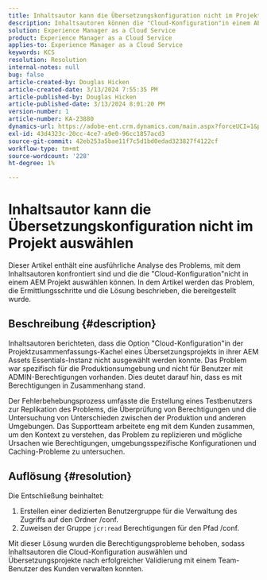 ```yaml
---
title: Inhaltsautor kann die Übersetzungskonfiguration nicht im Projekt auswählen
description: Inhaltsautoren können die "Cloud-Konfiguration"in einem AEM nicht auswählen, was dazu führt, dass Übersetzungskonfigurationen nicht effektiv verwaltet werden können.
solution: Experience Manager as a Cloud Service
product: Experience Manager as a Cloud Service
applies-to: Experience Manager as a Cloud Service
keywords: KCS
resolution: Resolution
internal-notes: null
bug: false
article-created-by: Douglas Hicken
article-created-date: 3/13/2024 7:55:35 PM
article-published-by: Douglas Hicken
article-published-date: 3/13/2024 8:01:20 PM
version-number: 1
article-number: KA-23880
dynamics-url: https://adobe-ent.crm.dynamics.com/main.aspx?forceUCI=1&pagetype=entityrecord&etn=knowledgearticle&id=f33498a3-73e1-ee11-904d-6045bd006704
exl-id: 43d4323c-20cc-4ce7-a9e0-96cc1857acd3
source-git-commit: 42eb253a5bae11f7c5d1bd0edad323827f4122cf
workflow-type: tm+mt
source-wordcount: '228'
ht-degree: 1%

---
```


# Inhaltsautor kann die Übersetzungskonfiguration nicht im Projekt auswählen


Dieser Artikel enthält eine ausführliche Analyse des Problems, mit dem Inhaltsautoren konfrontiert sind und die die &quot;Cloud-Konfiguration&quot;nicht in einem AEM Projekt auswählen können. In dem Artikel werden das Problem, die Ermittlungsschritte und die Lösung beschrieben, die bereitgestellt wurde.

## Beschreibung {#description}


Inhaltsautoren berichteten, dass die Option &quot;Cloud-Konfiguration&quot;in der Projektzusammenfassungs-Kachel eines Übersetzungsprojekts in ihrer AEM Assets Essentials-Instanz nicht ausgewählt werden konnte. Das Problem war spezifisch für die Produktionsumgebung und nicht für Benutzer mit ADMIN-Berechtigungen vorhanden. Dies deutet darauf hin, dass es mit Berechtigungen in Zusammenhang stand.

Der Fehlerbehebungsprozess umfasste die Erstellung eines Testbenutzers zur Replikation des Problems, die Überprüfung von Berechtigungen und die Untersuchung von Unterschieden zwischen der Produktion und anderen Umgebungen. Das Supportteam arbeitete eng mit dem Kunden zusammen, um den Kontext zu verstehen, das Problem zu replizieren und mögliche Ursachen wie Berechtigungen, umgebungsspezifische Konfigurationen und Caching-Probleme zu untersuchen.


## Auflösung {#resolution}


Die Entschließung beinhaltet:

1. Erstellen einer dedizierten Benutzergruppe für die Verwaltung des Zugriffs auf den Ordner /conf.
2. Zuweisen der Gruppe `jcr:read` Berechtigungen für den Pfad /conf.


Mit dieser Lösung wurden die Berechtigungsprobleme behoben, sodass Inhaltsautoren die Cloud-Konfiguration auswählen und Übersetzungsprojekte nach erfolgreicher Validierung mit einem Team-Benutzer des Kunden verwalten konnten.

